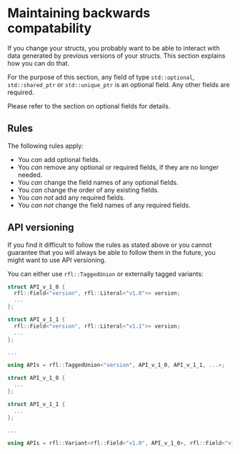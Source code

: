 # Maintaining backwards compatability

If you change your structs, you probably want to be able to interact with data generated by previous versions of your structs. This section explains how you can do that.

For the purpose of this section, any field of type `std::optional`, `std::shared_ptr` or `std::unique_ptr` is an optional field. Any other fields are required.

Please refer to the section on optional fields for details.

## Rules 

The following rules apply:

- You *can* add optional fields.
- You *can* remove any optional or required fields, if they are no longer needed.
- You *can* change the field names of any optional fields.
- You *can* change the order of any existing fields.
- You *can not* add any required fields.
- You *can not* change the field names of any required fields.

## API versioning

If you find it difficult to follow the rules as stated above or you cannot guarantee that you
will always be able to follow them in the future, you might want to use API versioning.

You can either use `rfl::TaggedUnion` or externally tagged variants:

```cpp
struct API_v_1_0 {
  rfl::Field<"version", rfl::Literal<"v1.0">> version;
  ...
};

struct API_v_1_1 {
  rfl::Field<"version", rfl::Literal<"v1.1">> version;
  ...
};

...

using APIs = rfl::TaggedUnion<"version", API_v_1_0, API_v_1_1, ...>;
```

```cpp
struct API_v_1_0 {
  ...
};

struct API_v_1_1 {
  ...
};

...

using APIs = rfl::Variant<rfl::Field<"v1.0", API_v_1_0>, rfl::Field<"v1.1", API_v_1_1>, ...>;
```

